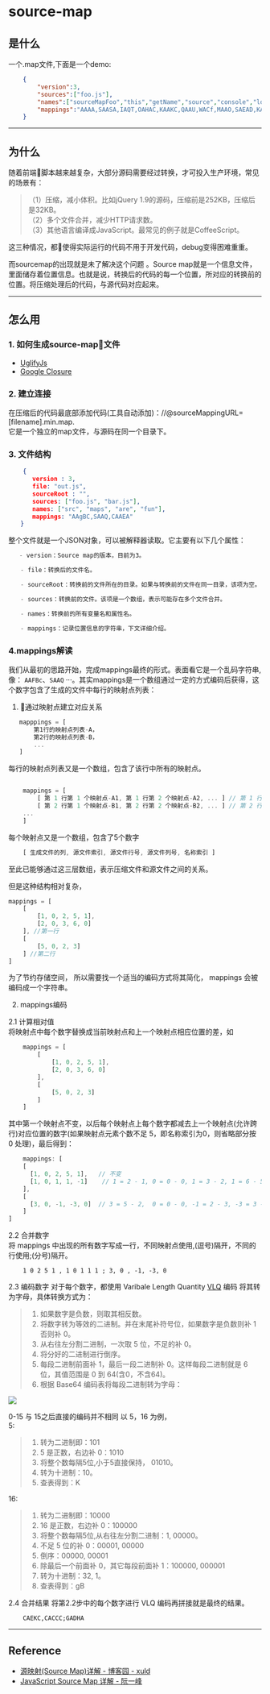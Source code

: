 # source-map


## 是什么

一个.map文件,下面是一个demo:

``` json
    {
        "version":3,
        "sources":["foo.js"],
        "names":["sourceMapFoo","this","getName","source","console","log"],
        "mappings":"AAAA,SAASA,IAQT,OAHAC,KAAKC,QAAU,WACf,MAAO,SAEAD,KAGP,IAAIE,EAASH,IACbI,QAAQC,IAAIF,EAAOD"
    }
```

---

## 为什么

随着前端脚本越来越复杂，大部分源码需要经过转换，才可投入生产环境，常见的场景有：
> （1）压缩，减小体积。比如jQuery 1.9的源码，压缩前是252KB，压缩后是32KB。  
（2）多个文件合并，减少HTTP请求数。  
（3）其他语言编译成JavaScript。最常见的例子就是CoffeeScript。


这三种情况，都使得实际运行的代码不用于开发代码，debug变得困难重重。

而sourcemap的出现就是未了解决这个问题 。Source map就是一个信息文件，里面储存着位置信息。也就是说，转换后的代码的每一个位置，所对应的转换前的位置。将压缩处理后的代码，与源代码对应起来。

----

## 怎么用

### 1. 如何生成source-map文件
- [UglifyJs](https://github.com/mishoo/UglifyJS2)
- [Google Closure](https://developers.google.com/closure/compiler/)

### 2. 建立连接
在压缩后的代码最底部添加代码(工具自动添加)：//@sourceMappingURL= [filename].min.map.  
它是一个独立的map文件，与源码在同一个目录下。

### 3. 文件结构
```json
    {
　　　　version : 3,
　　　　file: "out.js",
　　　　sourceRoot : "",
　　　　sources: ["foo.js", "bar.js"],
　　　　names: ["src", "maps", "are", "fun"],
　　　　mappings: "AAgBC,SAAQ,CAAEA"
　　}
```
整个文件就是一个JSON对象，可以被解释器读取。它主要有以下几个属性：
```javascript
   - version：Source map的版本，目前为3。

　　- file：转换后的文件名。

　　- sourceRoot：转换前的文件所在的目录。如果与转换前的文件在同一目录，该项为空。

　　- sources：转换前的文件。该项是一个数组，表示可能存在多个文件合并。

　　- names：转换前的所有变量名和属性名。

　　- mappings：记录位置信息的字符串，下文详细介绍。
```

### 4.mappings解读

我们从最初的思路开始，完成mappings最终的形式。表面看它是一个乱码字符串,像： `AAFBc`、`SAAQ` ···。其实mappings是一个数组通过一定的方式编码后获得，这个数字包含了生成的文件中每行的映射点列表：
 1.  通过映射点建立对应关系

 ```javascript
    mapppings = [
        第1行的映射点列表-A，
        第2行的映射点列表-B，
        ...
    ]
 ```
 每行的映射点列表又是一个数组，包含了该行中所有的映射点。

```javascript

    mappings = [
        [ 第 1 行第 1 个映射点-A1, 第 1 行第 2 个映射点-A2, ... ] // 第 1 行的映射点列表-A
        [ 第 2 行第 1 个映射点-B1, 第 2 行第 2 个映射点-B2, ... ] // 第 2 行的映射点列表-B
    ... 
    ]

```
每个映射点又是一个数组，包含了5个数字

```javascript
    [ 生成文件的列, 源文件索引, 源文件行号, 源文件列号, 名称索引 ]
```

至此已能够通过这三层数组，表示压缩文件和源文件之间的关系。

但是这种结构相对复杂，
```javascript
mappings = [
    [
        [1, 0, 2, 5, 1],
        [2, 0, 3, 6, 0]
    ], //第一行
    [
        [5, 0, 2, 3]
    ] //第二行
]

```
为了节约存储空间，
所以需要找一个适当的编码方式将其简化，
mappings 会被编码成一个字符串。

2. mappings编码

2.1  计算相对值  
将映射点中每个数字替换成当前映射点和上一个映射点相应位置的差，如
``` javascript
    mappings = [
        [
            [1, 0, 2, 5, 1],
            [2, 0, 3, 6, 0]
        ],
        [
            [5, 0, 2, 3]
        ]
    ]
```
其中第一个映射点不变，以后每个映射点上每个数字都减去上一个映射点(允许跨行)对应位置的数字(如果映射点元素个数不足 5，即名称索引为0，则省略部分按 0 处理)，最后得到：

```javascript
    mappings: [
    [
      [1, 0, 2, 5, 1],   // 不变
      [1, 0, 1, 1, -1]    // 1 = 2 - 1, 0 = 0 - 0, 1 = 3 - 2, 1 = 6 - 5, 1 = 0 - 1
    ],
    [
      [3, 0, -1, -3, 0]  // 3 = 5 - 2,  0 = 0 - 0, -1 = 2 - 3, -3 = 3 - 6, 0 = 0 - 0
    ]
]
```

2.2 合并数字  
将 mappings 中出现的所有数字写成一行，不同映射点使用,(逗号)隔开，不同的行使用;(分号)隔开。
``` 
    1 0 2 5 1 , 1 0 1 1 1 ; 3, 0 , -1, -3, 0
```

2.3 编码数字
对于每个数字，都使用 Varibale Length Quantity [VLQ](https://en.wikipedia.org/wiki/Variable-length_quantitys) 编码 将其转为字母，具体转换方式为：

> 1. 如果数字是负数，则取其相反数。
> 2. 将数字转为等效的二进制。并在末尾补符号位，如果数字是负数则补 1 否则补 0。
> 3. 从右往左分割二进制，一次取 5 位，不足的补 0。
> 4. 将分好的二进制进行倒序。
> 5. 每段二进制前面补 1，最后一段二进制补 0。这样每段二进制就是 6 位，其值范围是 0 到 64(含0，不含64)。
> 6. 根据 Base64 编码表将每段二进制转为字母：  

  ![](./images/base64.png)

0-15 与 15之后直接的编码并不相同
  以 5，16 为例，  
5:
> 1. 转为二进制即：101
> 2. 5 是正数，右边补 0：1010
> 3. 将整个数每隔5位,小于5直接保持， 01010。
> 7. 转为十进制：10。
> 8. 查表得到：K

16:
> 1. 转为二进制即：10000
> 2. 16 是正数，右边补 0：100000
> 3. 将整个数每隔5位,从右往左分割二进制：1, 00000。
> 4. 不足 5 位的补 0：00001,  00000
> 5. 倒序：00000, 00001
> 6. 除最后一个前面补 0，其它每段前面补 1：100000, 000001
> 7. 转为十进制：32, 1。
> 8. 查表得到：gB
  

2.4 合并结果
将第2.2步中的每个数字进行 VLQ 编码再拼接就是最终的结果。
``` javascipt
    CAEKC,CACCC;GADHA
```
---
## Reference 
- [源映射(Source Map)详解 - 博客园 - xuld](https://www.cnblogs.com/xuld/p/5882677.html)
- [JavaScript Source Map 详解 - 阮一峰](http://www.ruanyifeng.com/blog/2013/01/javascript_source_map.html)